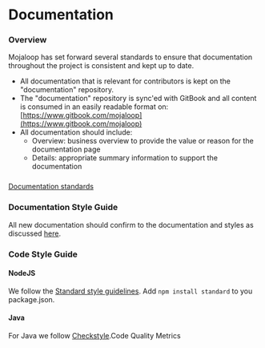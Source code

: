 # Documentation

### Overview

Mojaloop has set forward several standards to ensure that documentation throughout the project is  consistent and kept up to date.  

* All documentation that is relevant for contributors is kept on the "documentation" repository.
* The "documentation" repository is sync'ed with GitBook and all content is consumed in an easily readable format on: [https://www.gitbook.com/mojaloop](https://www.gitbook.com/mojaloop)
* All documentation should include:
  * Overview: business overview to provide the value or reason for the documentation page
  * Details: appropriate summary information to support the documentation

### 

[Documentation standards](https://github.com/mojaloop/mojaloop/blob/master/contribute/Documentation-and-Template-Standards.md)

### Documentation Style Guide

All new documentation should confirm to the documentation and styles as discussed [here](style-guide.md).

### Code Style Guide

#### NodeJS

We follow the [Standard style guidelines](https://github.com/feross/standard). Add `npm install standard` to you package.json.

#### Java

For Java we follow [Checkstyle](http://checkstyle.sourceforge.net/).Code Quality Metrics
